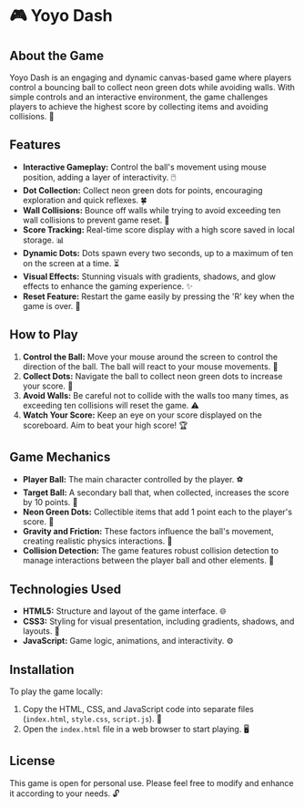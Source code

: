 # 🎮 Yoyo Dash

## About the Game
Yoyo Dash is an engaging and dynamic canvas-based game where players control a bouncing ball to collect neon green dots while avoiding walls. With simple controls and an interactive environment, the game challenges players to achieve the highest score by collecting items and avoiding collisions. 🚀



## Features
- **Interactive Gameplay:** Control the ball's movement using mouse position, adding a layer of interactivity. 🖱️
- **Dot Collection:** Collect neon green dots for points, encouraging exploration and quick reflexes. 🍀
- **Wall Collisions:** Bounce off walls while trying to avoid exceeding ten wall collisions to prevent game reset. 🧱
- **Score Tracking:** Real-time score display with a high score saved in local storage. 📊
- **Dynamic Dots:** Dots spawn every two seconds, up to a maximum of ten on the screen at a time. ⏳
- **Visual Effects:** Stunning visuals with gradients, shadows, and glow effects to enhance the gaming experience. ✨
- **Reset Feature:** Restart the game easily by pressing the 'R' key when the game is over. 🔄

## How to Play
1. **Control the Ball:** Move your mouse around the screen to control the direction of the ball. The ball will react to your mouse movements. 🎈
2. **Collect Dots:** Navigate the ball to collect neon green dots to increase your score. 🎯
3. **Avoid Walls:** Be careful not to collide with the walls too many times, as exceeding ten collisions will reset the game. ⚠️
4. **Watch Your Score:** Keep an eye on your score displayed on the scoreboard. Aim to beat your high score! 🏆

## Game Mechanics
- **Player Ball:** The main character controlled by the player. ⚽
- **Target Ball:** A secondary ball that, when collected, increases the score by 10 points. 🎁
- **Neon Green Dots:** Collectible items that add 1 point each to the player's score. 🌟
- **Gravity and Friction:** These factors influence the ball's movement, creating realistic physics interactions. 🌌
- **Collision Detection:** The game features robust collision detection to manage interactions between the player ball and other elements. 📏

## Technologies Used
- **HTML5:** Structure and layout of the game interface. 🌐
- **CSS3:** Styling for visual presentation, including gradients, shadows, and layouts. 🎨
- **JavaScript:** Game logic, animations, and interactivity. ⚙️

## Installation
To play the game locally:
1. Copy the HTML, CSS, and JavaScript code into separate files (`index.html`, `style.css`, `script.js`). 📂
2. Open the `index.html` file in a web browser to start playing. 🖥️

## License
This game is open for personal use. Please feel free to modify and enhance it according to your needs. 🔓
